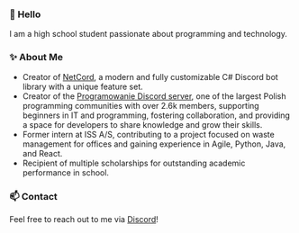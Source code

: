 ### 👋 Hello

I am a high school student passionate about programming and technology.

### ✨ About Me

- Creator of [NetCord](https://github.com/NetCordDev/NetCord), a modern and fully customizable C# Discord bot library with a unique feature set.
- Creator of the [Programowanie Discord server](https://discord.gg/programowanie-819892011364122624), one of the largest Polish programming communities with over 2.6k members, supporting beginners in IT and programming, fostering collaboration, and providing a space for developers to share knowledge and grow their skills.
- Former intern at ISS A/S, contributing to a project focused on waste management for offices and gaining experience in Agile, Python, Java, and React.
- Recipient of multiple scholarships for outstanding academic performance in school.

### 📫 Contact

Feel free to reach out to me via [Discord](https://discord.com/users/484036895391875093)!
